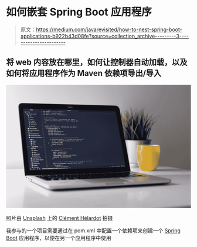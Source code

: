 # 如何嵌套 Spring Boot 应用程序

> 原文：<https://medium.com/javarevisited/how-to-nest-spring-boot-applications-b922b43d08fe?source=collection_archive---------3----------------------->

## 将 web 内容放在哪里，如何让控制器自动加载，以及如何将应用程序作为 Maven 依赖项导出/导入

![](img/bf95a673196ac4bbc60771b8a5e0e9bd.png)

照片由 [Unsplash](https://unsplash.com?utm_source=medium&utm_medium=referral) 上的 [Clément Hélardot](https://unsplash.com/@clemhlrdt?utm_source=medium&utm_medium=referral) 拍摄

我参与的一个项目需要通过在 pom.xml 中配置一个依赖项来创建一个 [Spring Boot](https://spring.io/projects/spring-boot) 应用程序，以便在另一个应用程序中使用